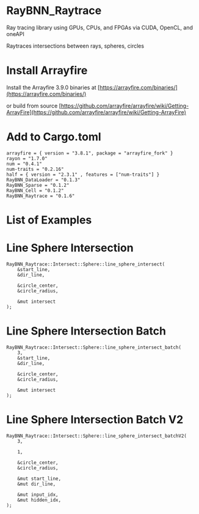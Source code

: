 # RayBNN_Raytrace

Ray tracing library using GPUs, CPUs, and FPGAs via CUDA, OpenCL, and oneAPI 


Raytraces intersections between rays, spheres, circles


# Install Arrayfire

Install the Arrayfire 3.9.0 binaries at [https://arrayfire.com/binaries/](https://arrayfire.com/binaries/)

or build from source
[https://github.com/arrayfire/arrayfire/wiki/Getting-ArrayFire](https://github.com/arrayfire/arrayfire/wiki/Getting-ArrayFire)




# Add to Cargo.toml
```
arrayfire = { version = "3.8.1", package = "arrayfire_fork" }
rayon = "1.7.0"
num = "0.4.1"
num-traits = "0.2.16"
half = { version = "2.3.1" , features = ["num-traits"] }
RayBNN_DataLoader = "0.1.3"
RayBNN_Sparse = "0.1.2"
RayBNN_Cell = "0.1.2"
RayBNN_Raytrace = "0.1.6"
```



# List of Examples


# Line Sphere Intersection
```
RayBNN_Raytrace::Intersect::Sphere::line_sphere_intersect(
    &start_line,
    &dir_line,

    &circle_center,
    &circle_radius,

    &mut intersect
);
```

# Line Sphere Intersection Batch
```
RayBNN_Raytrace::Intersect::Sphere::line_sphere_intersect_batch(
    3,
    &start_line,
    &dir_line,

    &circle_center,
    &circle_radius,

    &mut intersect
);
```


# Line Sphere Intersection Batch V2
```
RayBNN_Raytrace::Intersect::Sphere::line_sphere_intersect_batchV2(
    3,

    1,

    &circle_center,
    &circle_radius,

    &mut start_line,
    &mut dir_line,

    &mut input_idx,
    &mut hidden_idx,
);
```




